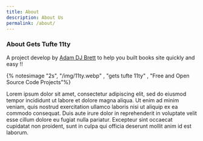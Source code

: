 ```yaml
---
title: About
description: About Us
permalink: /about/
---
```


### About Gets Tufte 11ty

A project develop by [Adam DJ Brett](https://adamdjbrett.com) to help you built books site quickly and easy !!

{% notesimage "2s", "/img/11ty.webp" , "gets tufte 11ty" , "Free and Open Source Code Projects"%}

Lorem ipsum dolor sit amet, consectetur adipiscing elit, sed do eiusmod tempor incididunt ut labore et dolore magna aliqua. Ut enim ad minim veniam, quis nostrud exercitation ullamco laboris nisi ut aliquip ex ea commodo consequat. Duis aute irure dolor in reprehenderit in voluptate velit esse cillum dolore eu fugiat nulla pariatur. Excepteur sint occaecat cupidatat non proident, sunt in culpa qui officia deserunt mollit anim id est laborum.
